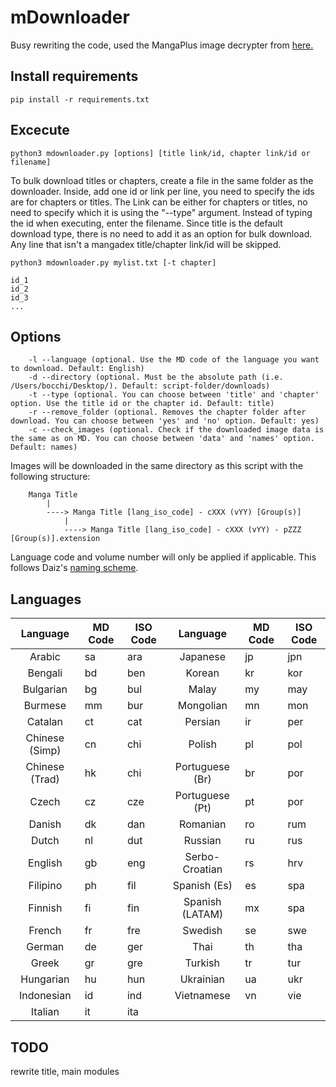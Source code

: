 # mDownloader
Busy rewriting the code, used the MangaPlus image decrypter from [here.](https://github.com/hurlenko/mloader)

## Install requirements
`pip install -r requirements.txt`

## Excecute 
`python3 mdownloader.py [options] [title link/id, chapter link/id or filename]`

To bulk download titles or chapters, create a file in the same folder as the downloader. Inside, add one id or link per line, you need to specify the ids are for chapters or titles. The Link can be either for chapters or titles, no need to specify which it is using the "--type" argument. Instead of typing the id when executing, enter the filename. Since title is the default download type, there is no need to add it as an option for bulk download. Any line that isn't a mangadex title/chapter link/id will be skipped.

`python3 mdownloader.py mylist.txt [-t chapter]`

```
id_1
id_2
id_3
...
```

## Options
```
    -l --language (optional. Use the MD code of the language you want to download. Default: English)
    -d --directory (optional. Must be the absolute path (i.e. /Users/bocchi/Desktop/). Default: script-folder/downloads)
    -t --type (optional. You can choose between 'title' and 'chapter' option. Use the title id or the chapter id. Default: title)
    -r --remove_folder (optional. Removes the chapter folder after download. You can choose between 'yes' and 'no' option. Default: yes)
    -c --check_images (optional. Check if the downloaded image data is the same as on MD. You can choose between 'data' and 'names' option. Default: names)
```

Images will be downloaded in the same directory as this script with the following structure:

```
    Manga Title
        |
        ----> Manga Title [lang_iso_code] - cXXX (vYY) [Group(s)]
            |
            ----> Manga Title [lang_iso_code] - cXXX (vYY) - pZZZ [Group(s)].extension
```
Language code and volume number will only be applied if applicable.
This follows Daiz's [naming scheme](https://github.com/Daiz/manga-naming-scheme).

## Languages

| Language        | MD Code       | ISO Code      | Language        | MD Code       | ISO Code      |
|:---------------:| ------------- | ------------- |:---------------:| ------------- | ------------- |
| Arabic          | sa            | ara           | Japanese        | jp            | jpn           |
| Bengali         | bd            | ben           | Korean          | kr            | kor           |
| Bulgarian       | bg            | bul           | Malay           | my            | may           |
| Burmese         | mm            | bur           | Mongolian       | mn            | mon           |
| Catalan         | ct            | cat           | Persian         | ir            | per           |
| Chinese (Simp)  | cn            | chi           | Polish          | pl            | pol           |
| Chinese (Trad)  | hk            | chi           | Portuguese (Br) | br            | por           |
| Czech           | cz            | cze           | Portuguese (Pt) | pt            | por           |
| Danish          | dk            | dan           | Romanian        | ro            | rum           |
| Dutch           | nl            | dut           | Russian         | ru            | rus           |
| English         | gb            | eng           | Serbo-Croatian  | rs            | hrv           |
| Filipino        | ph            | fil           | Spanish (Es)    | es            | spa           |
| Finnish         | fi            | fin           | Spanish (LATAM) | mx            | spa           |
| French          | fr            | fre           | Swedish         | se            | swe           |
| German          | de            | ger           | Thai            | th            | tha           |
| Greek           | gr            | gre           | Turkish         | tr            | tur           |
| Hungarian       | hu            | hun           | Ukrainian       | ua            | ukr           |
| Indonesian      | id            | ind           | Vietnamese      | vn            | vie           |
| Italian         | it            | ita           |

## TODO
rewrite title, main modules